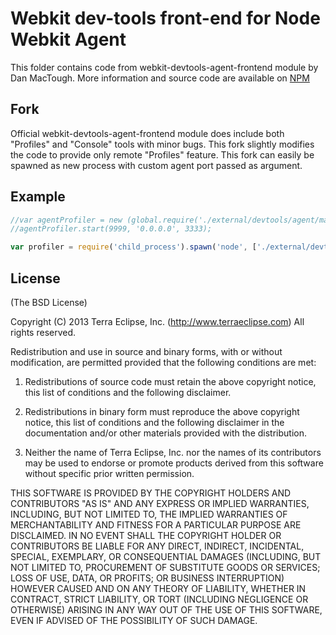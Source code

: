 # Webkit dev-tools front-end for Node Webkit Agent

This folder contains code from webkit-devtools-agent-frontend module by Dan MacTough.
More information and source code are available on [NPM](https://www.npmjs.org/package/webkit-devtools-agent-frontend)


## Fork

Official webkit-devtools-agent-frontend module does include both "Profiles" and "Console" tools with minor bugs. This fork slightly modifies the code to provide only remote "Profiles" feature. This fork can easily be spawned as new process with custom agent port passed as argument.


## Example
```javascript
//var agentProfiler = new (global.require('./external/devtools/agent/main'))();
//agentProfiler.start(9999, '0.0.0.0', 3333);

var profiler = require('child_process').spawn('node', ['./external/devtools/profiler/main.js', 9999]);
```


## License
(The BSD License)

Copyright (C) 2013 Terra Eclipse, Inc. (http://www.terraeclipse.com) All rights reserved.

Redistribution and use in source and binary forms, with or without modification, are permitted provided that the following conditions are met:

1. Redistributions of source code must retain the above copyright notice, this list of conditions and the following disclaimer.

2. Redistributions in binary form must reproduce the above copyright notice, this list of conditions and the following disclaimer in the documentation and/or other materials provided with the distribution.

3. Neither the name of Terra Eclipse, Inc. nor the names of its contributors may be used to endorse or promote products derived from this software without specific prior written permission.

THIS SOFTWARE IS PROVIDED BY THE COPYRIGHT HOLDERS AND CONTRIBUTORS "AS IS" AND ANY EXPRESS OR IMPLIED WARRANTIES, INCLUDING, BUT NOT LIMITED TO, THE IMPLIED WARRANTIES OF MERCHANTABILITY AND FITNESS FOR A PARTICULAR PURPOSE ARE DISCLAIMED. IN NO EVENT SHALL THE COPYRIGHT HOLDER OR CONTRIBUTORS BE LIABLE FOR ANY DIRECT, INDIRECT, INCIDENTAL, SPECIAL, EXEMPLARY, OR CONSEQUENTIAL DAMAGES (INCLUDING, BUT NOT LIMITED TO, PROCUREMENT OF SUBSTITUTE GOODS OR SERVICES; LOSS OF USE, DATA, OR PROFITS; OR BUSINESS INTERRUPTION) HOWEVER CAUSED AND ON ANY THEORY OF LIABILITY, WHETHER IN CONTRACT, STRICT LIABILITY, OR TORT (INCLUDING NEGLIGENCE OR OTHERWISE) ARISING IN ANY WAY OUT OF THE USE OF THIS SOFTWARE, EVEN IF ADVISED OF THE POSSIBILITY OF SUCH DAMAGE.
